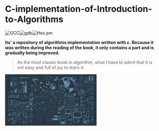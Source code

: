 # C-implementation-of-Introduction-to-Algorithms

![GCC](https://img.shields.io/badge/GDB-v5.4.0-brightgreen.svg)![gdb](https://img.shields.io/badge/gdb-v7.11.1-brightgreen.svg)![Hex.pm](https://img.shields.io/hexpm/l/plug.svg?style=flat-square)

**Its' a repository of algorithms implementation written with c. Because it was written during the reading of the book, it only contains a part and is gradually being improved.** 

> As the most classic book in algorithm, what I have to admit that it is not easy and full of joy to learn it.

![al](images.jpeg)



